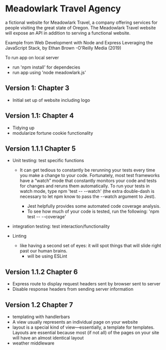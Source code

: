 # Meadowlark Travel Agency

a fictional website for Meadowlark Travel, a company offering services for people visiting the great state of
Oregon. The Meadowlark Travel website will expose an API in addition to serving a functional website.

Example from Web Development with Node and Express Leveraging the JavaScript Stack, by Ethan Brown -O'Reilly Media (2019)

To run app on local server

- run 'npm install' for dependecies
- run app using 'node meadowlark.js'

## Version 1: Chapter 3

- Initial set up of website including logo

## Version 1.1: Chapter 4

- Tidying up
- modularize fortune cookie functionality

## Version 1.1.1 Chapter 5

* Unit testing: test specific functions 
    * It can get tedious to constantly be rerunning your tests every time you make a change to your code. Fortunately, most test frameworks  have a “watch” mode that constantly monitors your code and tests  for changes and reruns them automatically. To run your tests in  watch mode, type npm 'test -- --watch' (the extra double-dash is necessary to let npm know to pass the --watch argument to Jest).

      * Jest helpfully provides some automated code coverage analysis. 
      * To see how much of your code is tested, run the following: 'npm test -- --coverage'

- integration testing: test interaction/functionality

- Linting
  - like having a second set of eyes: it will spot things that will slide right past our human brains.
    - will be using ESLint

## Version 1.1.2 Chapter 6

- Express route to display request headers sent by browser sent to server
- Disable response headers from sending server information

## Version 1.2 Chapter 7

- templating with handlerbars
- A view usually represents an individual page on your website
- layout is a special kind of
  view—essentially, a template for templates. Layouts are essential because most (if not
  all) of the pages on your site will have an almost identical layout
- weather middleware
